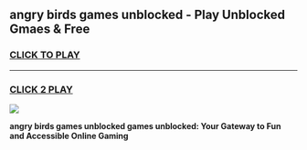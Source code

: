 
## angry birds games unblocked - Play Unblocked Gmaes & Free
<h3>
<a href="https://premium.freeplayer.one?title=angry_birds_games_unblocked&ref=19F">CLICK TO PLAY</a></h3>
<hr>

<h3>
<a href="https://premium.freeplayer.one?title=angry_birds_games_unblocked&ref=19F">CLICK 2 PLAY</a>
  
</h3>

<a href="https://premium.freeplayer.one?title=angry_birds_games_unblocked&ref=19F/"><img src="https://clearcache.store/games.png"></a>


**angry birds games unblocked games unblocked: Your Gateway to Fun and Accessible Online Gaming**
